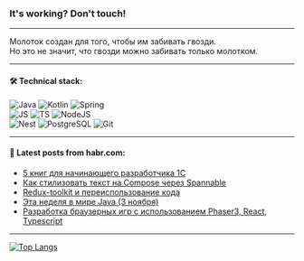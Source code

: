 ### It's working? Don't touch!

---
Молоток создан для того, чтобы им забивать гвозди. <br>
Но это не значит, что гвозди можно забивать только молотком.

---

#### 🛠️ Technical stack:

![Java](https://img.shields.io/badge/Java-informational?logo=Oracle&style=flat&logoColor=white&color=FF4500)
![Kotlin](https://img.shields.io/badge/Kotlin-informational?logo=Kotlin&style=flat&logoColor=white&color=774D97)
![Spring](https://img.shields.io/badge/SpringBoot-informational?logo=SpringBoot&style=flat&logoColor=white&color=6DB33F) <br>
![JS](https://img.shields.io/badge/JS-informational?logo=javaScript&style=flat&logoColor=black&color=F7Df1E)
![TS](https://img.shields.io/badge/TypeScript-informational?logo=typeScript&style=flat&logoColor=black&color=0667A8)
![NodeJS](https://img.shields.io/badge/NodeJS-informational?logo=node.js&style=flat&logoColor=white&color=70A760) <br>
![Nest](https://img.shields.io/badge/NestJS-informational?logo=NestJS&style=flat&logoColor=white&color=E0234E)
![PostgreSQL](https://img.shields.io/badge/PostgreSQL-informational?logo=PostgreSQL&style=flat&logoColor=white&color=DAA520)
![Git](https://img.shields.io/badge/Git-informational?logo=git&style=flat&logoColor=white&color=778899)

___

#### 💬 Latest posts from habr.com:

<!-- BLOG-POST-LIST:START -->
- [5 книг для начинающего разработчика 1С](https://habr.com/ru/companies/yandex_praktikum/articles/771564/?utm_source=habrahabr&utm_medium=rss&utm_campaign=771564)
- [Как стилизовать текст на Compose через Spannable](https://habr.com/ru/companies/domrf/articles/770796/?utm_source=habrahabr&utm_medium=rss&utm_campaign=770796)
- [Redux-toolkit и переиспользование кода](https://habr.com/ru/articles/771660/?utm_source=habrahabr&utm_medium=rss&utm_campaign=771660)
- [Эта неделя в мире Java &lpar;3 ноября&rpar;](https://habr.com/ru/articles/771656/?utm_source=habrahabr&utm_medium=rss&utm_campaign=771656)
- [Разработка браузерных игр с использованием Phaser3, React, Typescript](https://habr.com/ru/articles/771630/?utm_source=habrahabr&utm_medium=rss&utm_campaign=771630)
<!-- BLOG-POST-LIST:END -->

---
[![Top Langs](https://github-readme-stats-git-master-advtsetting-gmailcom.vercel.app/api/top-langs/?username=zloylis&langs_count=10&hide_title=false&title_color=e6edf3&size_weight=0.5&count_weight=0.5&layout=compact&hide_border=true&theme=dracula)](https://github.com/zloylis)

<!-- ![GitHub stats](https://github-readme-stats-git-master-advtsetting-gmailcom.vercel.app/api?username=zloylis&show_icons=true&hide_border=true&theme=dracula&hide_title=true&include_all_commits=true&count_private=true&hide=contribs&hide_rank=true) -->

